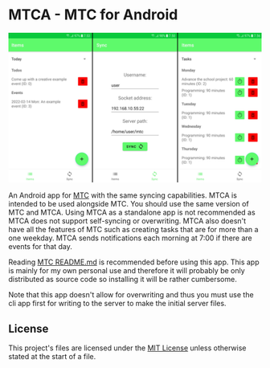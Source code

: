 # MTCA - MTC for Android

![Screenshot of MTCA](mtca-screenshot.png)

An Android app for [MTC](https://github.com/Windore/mtc) with the same syncing capabilities. MTCA is
intended to be used alongside MTC. You should use the same version of MTC and MTCA. Using MTCA as a
standalone app is not recommended as MTCA does not support self-syncing or overwriting. MTCA also
doesn't have all the features of MTC such as creating tasks that are for more than a one weekday.
MTCA sends notifications each morning at 7:00 if there are events for that day. 

Reading [MTC README.md](https://github.com/Windore/mtc/blob/master/README.md)
is recommended before using this app. This app is mainly for my own personal use and therefore it
will probably be only distributed as source code so installing it will be rather cumbersome.

Note that this app doesn't allow for overwriting and thus you must use the cli app first for writing
to the server to make the initial server files.

## License

This project's files are licensed under the [MIT License](LICENSE.md) unless otherwise stated at the
start of a file.
